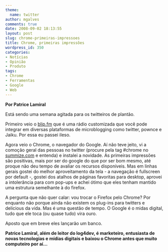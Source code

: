 ```yaml
---
theme:
  name: twitter
author: mgalves
comments: true
date: 2008-09-02 18:13:55
layout: post
slug: chrome-primeiras-impressoes
title: Chrome, primeiras impressões
wordpress_id: 350
categories:
- Notícias
- Opinião
- Produto
tags:
- Chrome
- Ferramentas
- Google
- Web
---
```


**Por Patrice Lamiral**

Está sendo uma semana agitada para os twitteiros de plantão.

Primeiro veio o [blip.fm](http://blip.fm/) que é uma rádio customizada que você pode integrar em diversas plataformas de microblogging como twitter, pownce e Jaiku. Por essa eu passei ileso.

Agora veio o Chrome, o navegador do Google. Aí não teve jeito, vi a comoção geral das pessoas no twitter (procure pela tag #chrome no [summize.com](http://summize.com/) e entenda) e instalei a novidade. As primeiras impressões são positivas, mais por ser do google do que por ser bom mesmo, até proque não deu tempo de avaliar os recursos disponíveis. Mas em linhas gerais gostei do melhor aproveitamento da tela - a navegação é fullscreen por default -, gostei dos atalhos de páginas favoritas para desktop, aprovei a intolerância para com pop-ups e achei ótimo que eles tenham mantido uma estrutura semelhante à do firefox.

A pergunta que não quer calar: vou trocar o Firefox pelo Chrome? Por enquanto não porque ainda não existem os plug-ins para twitters e delicious da vida. Mas é uma questão de tempo. O Google é o midas digital, tudo que ele toca (ou quase tudo) vira ouro.

Aposto que em breve eles lançarão um banco.

**Patrice Lamiral, além de leitor do log4dev, é marketeiro, entusiasta de novas tecnologias e mídias digitais e baixou o Chrome antes que muito computeiro por aí...**
